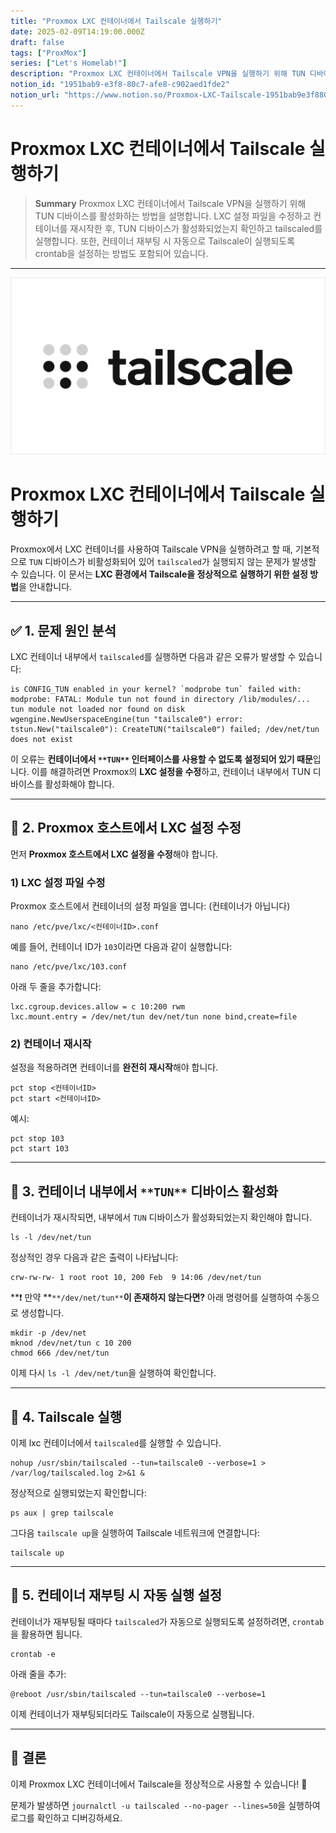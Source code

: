 ```yaml
---
title: "Proxmox LXC 컨테이너에서 Tailscale 실행하기"
date: 2025-02-09T14:19:00.000Z
draft: false
tags: ["ProxMox"]
series: ["Let's Homelab!"]
description: "Proxmox LXC 컨테이너에서 Tailscale VPN을 실행하기 위해 TUN 디바이스를 활성화하는 방법을 설명합니다. LXC 설정 파일을 수정하고 컨테이너를 재시작한 후, TUN 디바이스가 활성화되었는지 확인하고 tailscaled를 실행합니다. 또한, 컨테이너 재부팅 시 자동으로 Tailscale이 실행되도록 crontab을 설정하는 방법도 포함되어 있습니다."
notion_id: "1951bab9-e3f8-80c7-afe8-c902aed1fde2"
notion_url: "https://www.notion.so/Proxmox-LXC-Tailscale-1951bab9e3f880c7afe8c902aed1fde2"
---
```


# Proxmox LXC 컨테이너에서 Tailscale 실행하기

> **Summary**
> Proxmox LXC 컨테이너에서 Tailscale VPN을 실행하기 위해 TUN 디바이스를 활성화하는 방법을 설명합니다. LXC 설정 파일을 수정하고 컨테이너를 재시작한 후, TUN 디바이스가 활성화되었는지 확인하고 tailscaled를 실행합니다. 또한, 컨테이너 재부팅 시 자동으로 Tailscale이 실행되도록 crontab을 설정하는 방법도 포함되어 있습니다.

---

![Image](image_6d9cd8e541de.png)

# Proxmox LXC 컨테이너에서 Tailscale 실행하기

Proxmox에서 LXC 컨테이너를 사용하여 Tailscale VPN을 실행하려고 할 때, 기본적으로 `TUN` 디바이스가 비활성화되어 있어 `tailscaled`가 실행되지 않는 문제가 발생할 수 있습니다. 이 문서는 **LXC 환경에서 Tailscale을 정상적으로 실행하기 위한 설정 방법**을 안내합니다.

---

## ✅ **1. 문제 원인 분석**

LXC 컨테이너 내부에서 `tailscaled`를 실행하면 다음과 같은 오류가 발생할 수 있습니다:

```shell
is CONFIG_TUN enabled in your kernel? `modprobe tun` failed with: modprobe: FATAL: Module tun not found in directory /lib/modules/...
tun module not loaded nor found on disk
wgengine.NewUserspaceEngine(tun "tailscale0") error: tstun.New("tailscale0"): CreateTUN("tailscale0") failed; /dev/net/tun does not exist
```

이 오류는 **컨테이너에서 **`**TUN**`** 인터페이스를 사용할 수 없도록 설정되어 있기 때문**입니다. 이를 해결하려면 Proxmox의 **LXC 설정을 수정**하고, 컨테이너 내부에서 TUN 디바이스를 활성화해야 합니다.

---

## 🔹 **2. Proxmox 호스트에서 LXC 설정 수정**

먼저 **Proxmox 호스트에서 LXC 설정을 수정**해야 합니다.

### **1) LXC 설정 파일 수정**

Proxmox 호스트에서 컨테이너의 설정 파일을 엽니다: (컨테이너가 아닙니다)

```shell
nano /etc/pve/lxc/<컨테이너ID>.conf
```

예를 들어, 컨테이너 ID가 `103`이라면 다음과 같이 실행합니다:

```shell
nano /etc/pve/lxc/103.conf
```

아래 두 줄을 추가합니다:

```plain text
lxc.cgroup.devices.allow = c 10:200 rwm
lxc.mount.entry = /dev/net/tun dev/net/tun none bind,create=file
```

### **2) 컨테이너 재시작**

설정을 적용하려면 컨테이너를 **완전히 재시작**해야 합니다.

```shell
pct stop <컨테이너ID>
pct start <컨테이너ID>
```

예시:

```shell
pct stop 103
pct start 103
```

---

## 🔹 **3. 컨테이너 내부에서 **`**TUN**`** 디바이스 활성화**

컨테이너가 재시작되면, 내부에서 `TUN` 디바이스가 활성화되었는지 확인해야 합니다.

```shell
ls -l /dev/net/tun
```

정상적인 경우 다음과 같은 출력이 나타납니다:

```shell
crw-rw-rw- 1 root root 10, 200 Feb  9 14:06 /dev/net/tun
```

**❗ 만약 **`**/dev/net/tun**`**이 존재하지 않는다면?**
아래 명령어를 실행하여 수동으로 생성합니다.

```shell
mkdir -p /dev/net
mknod /dev/net/tun c 10 200
chmod 666 /dev/net/tun
```

이제 다시 `ls -l /dev/net/tun`을 실행하여 확인합니다.

---

## 🔹 **4. Tailscale 실행**

이제 lxc 컨테이너에서 `tailscaled`를 실행할 수 있습니다.

```shell
nohup /usr/sbin/tailscaled --tun=tailscale0 --verbose=1 > /var/log/tailscaled.log 2>&1 &
```

정상적으로 실행되었는지 확인합니다:

```shell
ps aux | grep tailscale
```

그다음 `tailscale up`을 실행하여 Tailscale 네트워크에 연결합니다:

```shell
tailscale up
```

---

## 🔹 **5. 컨테이너 재부팅 시 자동 실행 설정**

컨테이너가 재부팅될 때마다 `tailscaled`가 자동으로 실행되도록 설정하려면, `crontab`을 활용하면 됩니다.

```shell
crontab -e
```

아래 줄을 추가:

```plain text
@reboot /usr/sbin/tailscaled --tun=tailscale0 --verbose=1
```

이제 컨테이너가 재부팅되더라도 Tailscale이 자동으로 실행됩니다.

---

## 🚀 **결론**

이제 Proxmox LXC 컨테이너에서 Tailscale을 정상적으로 사용할 수 있습니다! 🚀

문제가 발생하면 `journalctl -u tailscaled --no-pager --lines=50`을 실행하여 로그를 확인하고 디버깅하세요.

